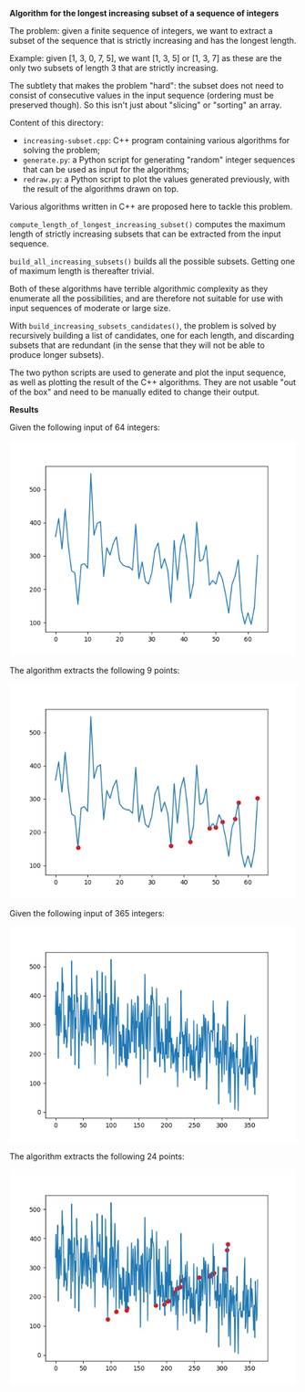 
**Algorithm for the longest increasing subset of a sequence of integers**

The problem: given a finite sequence of integers, we want to extract a subset of the 
sequence that is strictly increasing and has the longest length.

Example: given [1, 3, 0, 7, 5], we want [1, 3, 5] or [1, 3, 7] as these are the 
only two subsets of length 3 that are strictly increasing.

The subtlety that makes the problem "hard": the subset does not need to consist of
consecutive values in the input sequence (ordering must be preserved though).
So this isn't just about "slicing" or "sorting" an array.

Content of this directory:
- `increasing-subset.cpp`: C++ program containing various algorithms for solving the problem;
- `generate.py`: a Python script for generating "random" integer sequences that can be used as input for the algorithms;
- `redraw.py`: a Python script to plot the values generated previously, with the result of the algorithms drawn on top.

Various algorithms written in C++ are proposed here to tackle this problem.

`compute_length_of_longest_increasing_subset()` computes the maximum length of 
strictly increasing subsets that can be extracted from the input sequence.

`build_all_increasing_subsets()` builds all the possible subsets.
Getting one of maximum length is thereafter trivial.

Both of these algorithms have terrible algorithmic complexity as they 
enumerate all the possibilities, and are therefore not suitable for use 
with input sequences of moderate or large size.

With `build_increasing_subsets_candidates()`, the problem is solved by 
recursively building a list of candidates, one for each length, and 
discarding subsets that are redundant (in the sense that they will 
not be able to produce longer subsets).

The two python scripts are used to generate and plot the input sequence, as 
well as plotting the result of the C++ algorithms.
They are not usable "out of the box" and need to be manually edited 
to change their output.

**Results**

Given the following input of 64 integers:

![Input sequence of 64 elements](numbers64.png)

The algorithm extracts the following 9 points:

![Results on the input sequence of 64 elements](numbers64-solved.png)

Given the following input of 365 integers:

![Input sequence of 365 elements](numbers365.png)

The algorithm extracts the following 24 points:

![Results on the input sequence of 365 elements](numbers365-solved.png)
